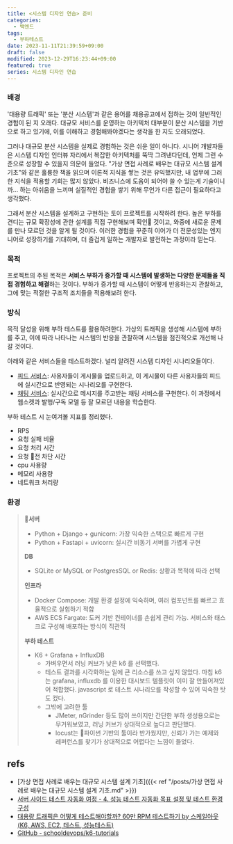 ```yaml
---
title: <시스템 디자인 연습> 준비
categories:
  - 백엔드
tags:
  - 부하테스트
date: 2023-11-11T21:39:59+09:00
draft: false
modified: 2023-12-29T16:23:44+09:00
featured: true
series: 시스템 디자인 연습
---
```

### 배경
'대용량 트래픽' 또는 '분산 시스템'과 같은 용어를 채용공고에서 접하는 것이 일반적인 경험이 된 지 오래다. 대규모 서비스를 운영하는 아키텍처 대부분이 분산 시스템을 기반으로 하고 있기에, 이를 이해하고 경험해봐야겠다는 생각을 한 지도 오래되었다.

그러나 대규모 분산 시스템을 실제로 경험하는 것은 쉬운 일이 아니다. 시니어 개발자들은 시스템 디자인 인터뷰 자리에서 복잡한 아키텍처를 뚝딱 그려낸다던데, 언제 그런 수준으로 성장할 수 있을지 의문이 들었다. "가상 면접 사례로 배우는 대규모 시스템 설계 기초"와 같은 훌륭한 책을 읽으며 이론적 지식을 쌓는 것은 유익했지만, 내 업무에 그러한 지식을 적용할 기회는 많지 않았다. 비즈니스에 도움이 되어야 쓸 수 있는게 기술이니까... 하는 아쉬움을 느끼며 실질적인 경험을 쌓기 위해 무언가 다른 접근이 필요하다고 생각했다.

그래서 분산 시스템을 설계하고 구현하는 토이 프로젝트를 시작하려 한다. 높은 부하를 견디는 규모 확장성에 관한 설계를 직접 구현해보며 확인 것이고, 와중에 새로운 문제를 만나 모르던 것을 알게 될 것이다. 이러한 경험을 꾸준히 이어가 더 전문성있는 엔지니어로 성장하기를 기대하며, 더 즐겁게 일하는 개발자로 발전하는 과정이라 믿는다.

### 목적
프로젝트의 주된 목적은 **서비스 부하가 증가할 때 시스템에 발생하는 다양한 문제들을 직접 경험하고 해결**하는 것이다. 부하가 증가할 때 시스템이 어떻게 반응하는지 관찰하고, 그에 맞는 적절한 구조적 조치들을 적용해보려 한다. 

### 방식
목적 달성을 위해 부하 테스트를 활용하려한다. 가상의 트래픽을 생성해 시스템에 부하를 주고, 이에 따라 나타나는 시스템의 반응을 관찰하며 시스템을 점진적으로 개선해 나갈 것이다. 


아래와 같은 서비스들을 테스트하겠다. 널리 알려진 시스템 디자인 시나리오들이다.
- [피드 서비스](https://github.com/chankoo/load-testing-practices/tree/main/sample_feed): 사용자들이 게시물을 업로드하고, 이 게시물이 다른 사용자들의 피드에 실시간으로 반영되는 시나리오를 구현한다.
- [채팅 서비스](https://github.com/chankoo/load-testing-practices/tree/main/sample_chat): 실시간으로 메시지를 주고받는 채팅 서비스를 구현한다. 이 과정에서 웹소켓과 발행/구독 모델 등 잘 모르던 내용을 학습한다.


부하 테스트 시 눈여겨볼 지표를 정리했다.
- RPS
- 요청 실패 비율
- 요청 처리 시간
- 요청 전 차단 시간
- cpu 사용량
- 메모리 사용량
- 네트워크 처리량

### 환경

> **서버**  
> - Python + Django + gunicorn: 가장 익숙한 스택으로 빠르게 구현  
> - Python + Fastapi + uvicorn: 실시간 비동기 서버를 가볍게 구현  
> 
> **DB**  
> - SQLite or MySQL or PostgresSQL or Redis: 상황과 목적에 따라 선택  
> 
> **인프라**  
> - Docker Compose: 개발 환경 설정에 익숙하며, 여러 컴포넌트를 빠르고 효율적으로 실험하기 적합  
> - AWS ECS Fargate: 도커 기반 컨테이너를 손쉽게 관리 가능. 서비스와 태스크로 구성해 배포하는 방식이 직관적  
> 
> **부하 테스트**  
> - K6 + Grafana + InfluxDB  
> 	- 가벼우면서 러닝 커브가 낮은 k6 를 선택했다. 
> 	- 테스트 결과를 시각화하는 일에 큰 리소스를 쓰고 싶지 않았다. 마침 k6는 grafana, influxdb 를 이용한 대시보드 템플릿이 이미 잘 만들어져있어 적합했다. javascript 로 테스트 시나리오를 작성할 수 있어 익숙한 탓도 컸다.
> 	- 그밖에 고려한 툴
> 		- JMeter, nGrinder 등도 많이 쓰이지만 간단한 부하 생성용으로는 무거워보였고, 러닝 커브가 상대적으로 높다고 판단했다.
> 		- locust는 파이썬 기반의 툴이라 반가웠지만, 신뢰가 가는 예제와 레퍼런스를 찾기가 상대적으로 어렵다는 느낌이 들었다.

## refs
- [가상 면접 사례로 배우는 대규모 시스템 설계 기초]({{< ref "/posts/가상 면접 사례로 배우는 대규모 시스템 설계 기초.md" >}})
- [서버 사이드 테스트 자동화 여정 - 4. 성능 테스트 자동화 목표 설정 및 테스트 환경 구성](https://engineering.linecorp.com/ko/blog/server-side-test-automation-4)
- [대용량 트래픽은 어떻게 테스트해야할까? 60만 RPM 테스트하기 by 스케일아웃 (K6, AWS, EC2, 테스트, 성능테스트)](https://vince-kim.tistory.com/39)
- [GitHub - schooldevops/k6-tutorials](https://github.com/schooldevops/k6-tutorials)

